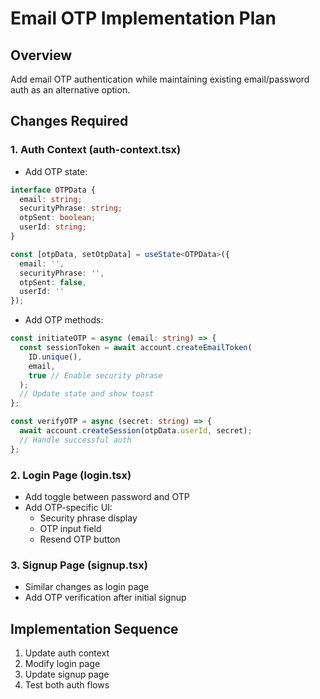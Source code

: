 # Email OTP Implementation Plan

## Overview
Add email OTP authentication while maintaining existing email/password auth as an alternative option.

## Changes Required

### 1. Auth Context (auth-context.tsx)
- Add OTP state:
```typescript
interface OTPData {
  email: string;
  securityPhrase: string;
  otpSent: boolean;
  userId: string;
}

const [otpData, setOtpData] = useState<OTPData>({
  email: '',
  securityPhrase: '',
  otpSent: false,
  userId: ''
});
```

- Add OTP methods:
```typescript
const initiateOTP = async (email: string) => {
  const sessionToken = await account.createEmailToken(
    ID.unique(),
    email,
    true // Enable security phrase
  );
  // Update state and show toast
};

const verifyOTP = async (secret: string) => {
  await account.createSession(otpData.userId, secret);
  // Handle successful auth
};
```

### 2. Login Page (login.tsx)
- Add toggle between password and OTP
- Add OTP-specific UI:
  - Security phrase display
  - OTP input field
  - Resend OTP button

### 3. Signup Page (signup.tsx)
- Similar changes as login page
- Add OTP verification after initial signup

## Implementation Sequence
1. Update auth context
2. Modify login page
3. Update signup page
4. Test both auth flows